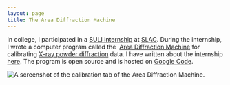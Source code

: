 ```yaml
---
layout: page
title: The Area Diffraction Machine
---
```


In college, I participated in a [SULI
internship](http://www-group.slac.stanford.edu/aao/suli.asp) at
[SLAC](http://www.slac.stanford.edu). During the internship, I wrote
a computer program called the  [Area Diffraction
Machine](http://code.google.com/p/areadiffractionmachine) for
calibrating [X-ray powder
diffraction](http://en.wikipedia.org/wiki/Powder_diffraction) data.
I have written about the internship
[here](http://joshualande.com/academics/marlboro-college/slac-suli-internship).
The program is open source and is hosted on [Google
Code](http://code.google.com/p/areadiffractionmachine).

![A screenshot of the calibration tab of the Area Diffraction
Machine.](/assets/area_diffraction_machine_screenshot.jpeg)
